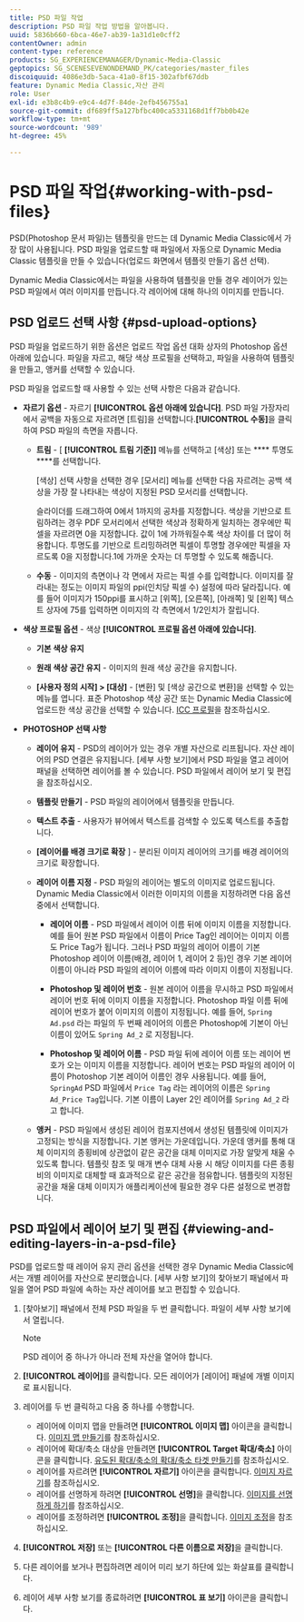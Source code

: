 ```yaml
---
title: PSD 파일 작업
description: PSD 파일 작업 방법을 알아봅니다.
uuid: 5836b660-6bca-46e7-ab39-1a31d1e0cff2
contentOwner: admin
content-type: reference
products: SG_EXPERIENCEMANAGER/Dynamic-Media-Classic
geptopics: SG_SCENESEVENONDEMAND_PK/categories/master_files
discoiquuid: 4086e3db-5aca-41a0-8f15-302afbf67ddb
feature: Dynamic Media Classic,자산 관리
role: User
exl-id: e3b8c4b9-e9c4-4d7f-84de-2efb456755a1
source-git-commit: df689ff5a127bfbc400ca5331168d1ff7bb0b42e
workflow-type: tm+mt
source-wordcount: '989'
ht-degree: 45%

---
```


# PSD 파일 작업{#working-with-psd-files}

<!--   USED TO BE AN OPTION UNDER COLOR PROFILE OPTIONS * **Convert To sRGB (default)** - Converts to sRGB (Standard Red Green Blue). sRGB is the recommended color space for displaying images on web pages. -->

PSD(Photoshop 문서 파일)는 템플릿을 만드는 데 Dynamic Media Classic에서 가장 많이 사용됩니다. PSD 파일을 업로드할 때 파일에서 자동으로 Dynamic Media Classic 템플릿을 만들 수 있습니다(업로드 화면에서 템플릿 만들기 옵션 선택).

Dynamic Media Classic에서는 파일을 사용하여 템플릿을 만들 경우 레이어가 있는 PSD 파일에서 여러 이미지를 만듭니다.각 레이어에 대해 하나의 이미지를 만듭니다.

## PSD 업로드 선택 사항 {#psd-upload-options}

PSD 파일을 업로드하기 위한 옵션은 업로드 작업 옵션 대화 상자의 Photoshop 옵션 아래에 있습니다. 파일을 자르고, 해당 색상 프로필을 선택하고, 파일을 사용하여 템플릿을 만들고, 앵커를 선택할 수 있습니다.

PSD 파일을 업로드할 때 사용할 수 있는 선택 사항은 다음과 같습니다.

* **자르기 옵션**  - 자르기  **[!UICONTROL 옵션 아래에 있습니다]**. PSD 파일 가장자리에서 공백을 자동으로 자르려면 [트림]을 선택합니다.**[!UICONTROL 수동]**&#x200B;을 클릭하여 PSD 파일의 측면을 자릅니다.

   * **트림**  - [ **[!UICONTROL 트림 기준]]** 메뉴를 선택하고 [색상] 또는  **** 투명도 ****&#x200B;를 선택합니다.

      [색상] 선택 사항을 선택한 경우 [모서리] 메뉴를 선택한 다음 자르려는 공백 색상을 가장 잘 나타내는 색상이 지정된 PSD 모서리를 선택합니다.

      슬라이더를 드래그하여 0에서 1까지의 공차를 지정합니다. 색상을 기반으로 트림하려는 경우 PDF 모서리에서 선택한 색상과 정확하게 일치하는 경우에만 픽셀을 자르려면 0을 지정합니다. 값이 1에 가까워질수록 색상 차이를 더 많이 허용합니다. 투명도를 기반으로 트리밍하려면 픽셀이 투명할 경우에만 픽셀을 자르도록 0을 지정합니다.1에 가까운 숫자는 더 투명할 수 있도록 해줍니다.

   * **수동**  - 이미지의 측면이나 각 면에서 자르는 픽셀 수를 입력합니다. 이미지를 잘라내는 정도는 이미지 파일의 ppi(인치당 픽셀 수) 설정에 따라 달라집니다. 예를 들어 이미지가 150ppi를 표시하고 [위쪽], [오른쪽], [아래쪽] 및 [왼쪽] 텍스트 상자에 75를 입력하면 이미지의 각 측면에서 1/2인치가 잘립니다.

* **색상 프로필 옵션**  - 색상  **[!UICONTROL 프로필 옵션 아래에 있습니다]**.

   * **기본 색상 유지**

   * **원래 색상 공간 유지**  - 이미지의 원래 색상 공간을 유지합니다.

   * **[사용자 정의 시작] > [대상]**  - [변환] 및 [색상 공간으로 변환]을 선택할 수 있는 메뉴를 엽니다. 표준 Photoshop 색상 공간 또는 Dynamic Media Classic에 업로드한 색상 공간을 선택할 수 있습니다. [ICC 프로필](/help/icc-profiles.md)을 참조하십시오.

* **PHOTOSHOP 선택 사항**

   * **레이어 유지**  - PSD의 레이어가 있는 경우 개별 자산으로 리프됩니다. 자산 레이어의 PSD 연결은 유지됩니다. [세부 사항 보기]에서 PSD 파일을 열고 레이어 패널을 선택하면 레이어를 볼 수 있습니다. PSD 파일에서 레이어 보기 및 편집을 참조하십시오.

   * **템플릿 만들기**  - PSD 파일의 레이어에서 템플릿을 만듭니다.

   * **텍스트 추출**  - 사용자가 뷰어에서 텍스트를 검색할 수 있도록 텍스트를 추출합니다.

   * **[레이어를 배경 크기로 확장** ] - 분리된 이미지 레이어의 크기를 배경 레이어의 크기로 확장합니다.

   * **레이어 이름 지정**  - PSD 파일의 레이어는 별도의 이미지로 업로드됩니다. Dynamic Media Classic에서 이러한 이미지의 이름을 지정하려면 다음 옵션 중에서 선택합니다.

      * **레이어 이름**  - PSD 파일에서 레이어 이름 뒤에 이미지 이름을 지정합니다. 예를 들어 원본 PSD 파일에서 이름이 Price Tag인 레이어는 이미지 이름도 Price Tag가 됩니다. 그러나 PSD 파일의 레이어 이름이 기본 Photoshop 레이어 이름(배경, 레이어 1, 레이어 2 등)인 경우 기본 레이어 이름이 아니라 PSD 파일의 레이어 이름에 따라 이미지 이름이 지정됩니다.

      * **Photoshop 및 레이어 번호**  - 원본 레이어 이름을 무시하고 PSD 파일에서 레이어 번호 뒤에 이미지 이름을 지정합니다. Photoshop 파일 이름 뒤에 레이어 번호가 붙어 이미지의 이름이 지정됩니다. 예를 들어, `Spring Ad.psd` 라는 파일의 두 번째 레이어의 이름은 Photoshop에 기본이 아닌 이름이 있어도 `Spring Ad_2` 로 지정됩니다.

      * **Photoshop 및 레이어 이름**  - PSD 파일 뒤에 레이어 이름 또는 레이어 번호가 오는 이미지 이름을 지정합니다. 레이어 번호는 PSD 파일의 레이어 이름이 Photoshop 기본 레이어 이름인 경우 사용됩니다. 예를 들어, `SpringAd` PSD 파일에서 `Price Tag` 라는 레이어의 이름은 `Spring Ad_Price Tag`입니다. 기본 이름이 Layer 2인 레이어를 `Spring Ad_2` 라고 합니다.
   * **앵커**  - PSD 파일에서 생성된 레이어 컴포지션에서 생성된 템플릿에 이미지가 고정되는 방식을 지정합니다. 기본 앵커는 가운데입니다. 가운데 앵커를 통해 대체 이미지의 종횡비에 상관없이 같은 공간을 대체 이미지로 가장 알맞게 채울 수 있도록 합니다. 템플릿 참조 및 매개 변수 대체 사용 시 해당 이미지를 다른 종횡비의 이미지로 대체할 때 효과적으로 같은 공간을 점유합니다. 템플릿의 지정된 공간을 채울 대체 이미지가 애플리케이션에 필요한 경우 다른 설정으로 변경합니다.


## PSD 파일에서 레이어 보기 및 편집 {#viewing-and-editing-layers-in-a-psd-file}

PSD를 업로드할 때 레이어 유지 관리 옵션을 선택한 경우 Dynamic Media Classic에서는 개별 레이어를 자산으로 분리했습니다. [세부 사항 보기]의 찾아보기 패널에서 파일을 열어 PSD 파일에 속하는 자산 레이어를 보고 편집할 수 있습니다.

1. [찾아보기] 패널에서 전체 PSD 파일을 두 번 클릭합니다. 파일이 세부 사항 보기에서 열립니다.

   >[!NOTE]
   >
   >PSD 레이어 중 하나가 아니라 전체 자산을 열어야 합니다.

1. **[!UICONTROL 레이어]**&#x200B;를 클릭합니다. 모든 레이어가 [레이어] 패널에 개별 이미지로 표시됩니다.
1. 레이어를 두 번 클릭하고 다음 중 하나를 수행합니다.

   * 레이어에 이미지 맵을 만들려면 **[!UICONTROL 이미지 맵]** 아이콘을 클릭합니다. [이미지 맵 만들기](creating-image-maps.md#creating_image_maps)를 참조하십시오.
   * 레이어에 확대/축소 대상을 만들려면 **[!UICONTROL Target 확대/축소]** 아이콘을 클릭합니다. [유도된 확대/축소의 확대/축소 타겟 만들기](creating-zoom-targets-guided-zoom.md#creating_zoom_targets_for_guided_zoom)를 참조하십시오.
   * 레이어를 자르려면 **[!UICONTROL 자르기]** 아이콘을 클릭합니다. [이미지 자르기](cropping-image.md#cropping_an_image)를 참조하십시오.
   * 레이어를 선명하게 하려면 **[!UICONTROL 선명]**&#x200B;을 클릭합니다. [이미지를 선명하게 하기](sharpening-image.md#sharpening_an_image)를 참조하십시오.
   * 레이어를 조정하려면 **[!UICONTROL 조정]**&#x200B;을 클릭합니다. [이미지 조정](adjusting-image.md#adjusting_an_image)을 참조하십시오.

1. **[!UICONTROL 저장]** 또는 **[!UICONTROL 다른 이름으로 저장]**&#x200B;을 클릭합니다.
1. 다른 레이어를 보거나 편집하려면 레이어 미리 보기 하단에 있는 화살표를 클릭합니다.
1. 레이어 세부 사항 보기를 종료하려면 **[!UICONTROL 표 보기]** 아이콘을 클릭합니다.

